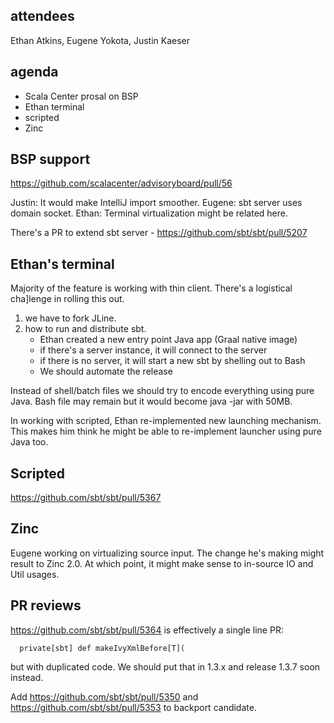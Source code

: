 ## attendees

Ethan Atkins, Eugene Yokota, Justin Kaeser

## agenda

- Scala Center prosal on BSP
- Ethan terminal
- scripted
- Zinc


## BSP support

https://github.com/scalacenter/advisoryboard/pull/56

Justin: It would make IntelliJ import smoother.
Eugene: sbt server uses domain socket.
Ethan: Terminal virtualization might be related here.

There's a PR to extend sbt server - https://github.com/sbt/sbt/pull/5207

## Ethan's terminal

Majority of the feature is working with thin client.
There's a logistical cha]lenge in rolling this out.
1. we have to fork JLine.
2. how to run and distribute sbt.
   - Ethan created a new entry point Java app (Graal native image)
   - if there's a server instance, it will connect to the server
   - if there is no server, it will start a new sbt by shelling out to Bash
   - We should automate the release

Instead of shell/batch files we should try to encode everything using pure Java.
Bash file may remain but it would become java -jar with 50MB.

In working with scripted, Ethan re-implemented new launching mechanism.
This makes him think he might be able to re-implement launcher using pure Java too.

## Scripted

https://github.com/sbt/sbt/pull/5367

## Zinc

Eugene working on virtualizing source input.
The change he's making might result to Zinc 2.0.
At which point, it might make sense to in-source IO and Util usages.

## PR reviews

https://github.com/sbt/sbt/pull/5364 is effectively a single line PR:

```
  private[sbt] def makeIvyXmlBefore[T](
```

but with duplicated code. We should put that in 1.3.x and release 1.3.7 soon instead.

Add https://github.com/sbt/sbt/pull/5350 and https://github.com/sbt/sbt/pull/5353 to backport candidate.
